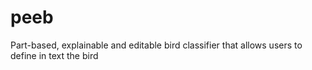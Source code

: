 # peeb
Part-based, explainable and editable bird classifier that allows users to define in text the bird
